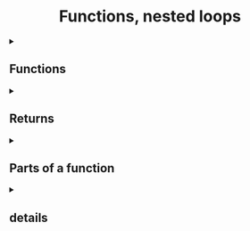 <div><h1 align="center">Functions, nested loops</h1> </div>

<details>
<summary><h2>Functions</h2></summary>

A function is a group of statements that together perform a task and every program has at least one function that is **main** and all other less trivial programs can define additional functions.
You can divide your code into separate functions.
A function declaration tells the compiler about the name of a function, the return type and the parameters.

</details>

<details>
<summary><h2>Returns</h2></summary>
This instruction terminates execution and returns control to the calling function.

**return;**
if the value of the expression is omitted the returned value will be undefined.

**return 0** expressions are optional.
 if not specified, they describe "right" (0) or wrong a value other than 0
</details>

<details>
<summary><h2>Parts of a function</h2></summary>

**prototype of a function**
* indicates the type of return
* the number of arguments received
* the data types of each of the received arguments
* in what order they are passed

**body**
* contains a collection of declarations that define what the function does. 
![image text](https://dotnettutorials.net/wp-content/uploads/2020/10/word-image-22.png)
### Nested loops
A nested loop is a loop that is included in the statement block of another block. Loops can have any level of nesting, en los bucles anidados es importante utilizar variables de control distintas, para no obtener resultados inesperados.

Nested loops with independent variables are loops in which none of the variables in one of the loops is involved in either the continuation condition or the step expression of the other loops.
* **example**

![image text](https://eecs.oregonstate.edu/ecampus-video/CS161/template/chapter_5/chapter5_images/5_22.png)

### Arrays
An array is a means of storing a set of objects of the same class.
Where number_of_items is a constant number (not a variable)
A pointer to that variable points to a memory address,Where number_of_items is a constant number (not a variable)
A pointer to an array points to the memory address of the first value of that array, value 0.
![image text](http://microchip.wdfiles.com/local--files/tls2101:pointers-strings/PointerToString.png)
### logical operators
**||** OR, **&&** AND, **!** NOT
</details>

<details>
<summary><h2>details</h2></summary>

### Errors

lvalue required as left operand of assignment

### Returns

```c
return (c >= 'a' && c <= 'z') || (c >= 'A' && c <= 'Z');
```
Evaluate if it is between the list of characters, and returns True if it is a housing of the alphabet but false

```c
return number < 0 ? -number : number;
```

Check the sign of the number given and return its absolute value

</details>